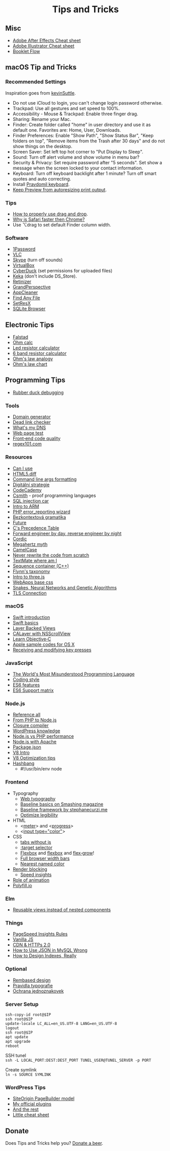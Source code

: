 <div align="center">

# Tips and Tricks

</div>

## Misc

- [Adobe After Effects Cheat sheet](res/ae/ae.pdf)
- [Adobe Illustrator Cheat sheet](res/ai/ai.pdf)
- [Booklet Flow](res/bookletflow.png)

## macOS Tip and Tricks

### Recommended Settings

Inspiration goes from [kevinSuttle](https://github.com/kevinSuttle/OSXDefaults/blob/master/.osx).

- Do not use iCloud to login, you can't change login password otherwise.
- Trackpad: Use all gestures and set speed to 100%.
- Accessibility - Mouse & Trackpad: Enable three finger drag.
- Sharing: Rename your Mac.
- Finder: Create folder called "home" in user directory and use it as default one. Favorites are: Home, User, Downloads.
- Finder Preferences: Enable "Show Path", "Show Status Bar", "Keep folders on top", "Remove items from the Trash after 30 days" and do not show things on the desktop.
- Screen Saver: Set left top hot corner to "Put Display to Sleep".
- Sound: Turn off alert volume and show volume in menu bar?
- Security & Privacy: Set require password after "5 seconds". Set show a message when the screen locked to your contact information.
- Keyboard: Turn off keyboard backlight after 1 minute? Turn off smart quotes and auto correcting.
- Install [Pravdomil keyboard](https://github.com/pravdomil/keyboard#readme).
- [Keep Preview from autoresizing print output](https://apple.stackexchange.com/questions/2931/keep-preview-from-autoresizing-print-output).

### Tips

- [How to properly use drag and drop](http://apple.stackexchange.com/questions/42429/how-to-properly-use-drag-and-drop-with-macbook-pro-on-os-x-10-7).
- [Why is Safari faster then Chrome?](https://www.youtube.com/watch?v=866eA-OnXFc)
- Use ⌥drag to set default Finder column width.

### Software

- [1Password](https://agilebits.com/downloads)
- [VLC](http://www.videolan.org/vlc/download-macosx.html)
- [Skype](http://www.skype.com/en/download-skype/skype-for-computer/) (turn off sounds)
- [VirtualBox](http://download.virtualbox.org/virtualbox/4.3.28/VirtualBox-4.3.28-100309-OSX.dmg)
- [CyberDuck](https://cyberduck.io/) (set permissions for uploaded files)
- [Keka](http://www.kekaosx.com/en/) (don't include DS_Store).
- [Retinizer](http://retinizer.mikelpr.com/)
- [GrandPerspective](http://sourceforge.net/projects/grandperspectiv/files/latest/download)
- [AppCleaner](http://www.freemacsoft.net/appcleaner/)
- [Find Any File](http://apps.tempel.org/FindAnyFile/)
- [SetResX](https://www.sendspace.com/file/mef6sk)
- [SQLite Browser](http://sqlitebrowser.org/)

## Electronic Tips

- [Falstad](http://www.falstad.com/circuit/)
- [Ohm calc](http://www.elektro-energetika.cz/calculations/ohm_zak.php)
- [Led resistor calculator](http://www.hebeiltd.com.cn/?p=zz.led.resistor.calculator)
- [6 band resistor calculator](https://www.eeweb.com/toolbox/6-band-resistor-calculator/)
- [Ohm's law analogy](http://dc226.4shared.com/img/p8u2UKlcce/s24/147267bf278/ohms-law-illustrated)
- [Ohm's law chart](https://cdn.shopify.com/s/files/1/0792/1843/files/misthub-ohms-law-chart1.png)

## Programming Tips

- [Rubber duck debugging](https://en.wikipedia.org/wiki/Rubber_duck_debugging)

### Tools

- [Domain generator](https://www.dotomator.com/web20.html)
- [Dead link checker](http://www.deadlinkchecker.com/)
- [What's my DNS](https://www.whatsmydns.net)
- [Web page test](https://www.webpagetest.org)
- [Front‑end code quality](http://yellowlab.tools)
- [regex101.com](https://www.regex101.com)

### Resources

- [Can I use](http://caniuse.com/)
- [HTML5.diff](https://www.w3.org/TR/html5-diff/)
- [Command line args formatting](http://docopt.org/)
- [Digitální strategie](http://www.vidia-design.cz/files/uploads/digitalniStrategie2015.jpg)
- [CodeCademy](https://www.codecademy.com/learn/javascript)
- [Csmith](http://embed.cs.utah.edu/csmith/) - proof programming languages
- [SQL injection car](http://gizmodo.com/5498412/sql-injection-license-plate-hopes-to-foil-euro-traffic-cameras)
- [Intro to ARM](http://www.opensecuritytraining.info/IntroARM.html)
- [PHP error_reporting wizard](http://www.bx.com.au/tools/ultimate-php-error-reporting-wizard)
- [Bezkontextová gramatika](https://cs.wikipedia.org/wiki/Bezkontextov%C3%A1_gramatika)
- [Future](http://programmers.stackexchange.com/questions/119095/why-dont-we-store-the-syntax-tree-instead-of-the-source-code)
- [C's Precedence Table](http://www.csee.umbc.edu/courses/104/fall06/burt/precedenceTable.html)
- [Forward engineer by day, reverse engineer by night](http://withinrafael.com/)
- [Cordic](https://cs.wikipedia.org/wiki/CORDIC)
- [Megahertz myth](https://en.wikipedia.org/wiki/Megahertz_myth)
- [CamelCase](https://cs.wikipedia.org/wiki/CamelCase)
- [Never rewrite the code from scratch](http://www.joelonsoftware.com/articles/fog0000000069.html)
- [TextMate where am I](http://ciaranwal.sh/2007/11/27/textmate-tip-where-am-i)
- [Sequence container (C++)](<https://en.wikipedia.org/wiki/Sequence_container_(C%2B%2B)>)
- [Flynn's taxonomy](https://en.wikipedia.org/wiki/Flynn%27s_taxonomy)
- [Intro to three.js](http://davidscottlyons.com/threejs/presentations/frontporch14/#slide-110)
- [WebApps base css](https://code.google.com/p/chromium/codesearch#chromium/src/extensions/renderer/resources/platform_app.css)
- [Snakes, Neural Networks and Genetic Algorithms](https://www.youtube.com/watch?v=BBLJFYr7zB8)
- [TLS Connection](https://tls13.ulfheim.net/)

### macOS

- [Swift introduction](http://www1.cs.columbia.edu/~aho/cs6998/Lectures/14-09-22_Roark_Swift.pdf)
- [Swift basics](https://developer.apple.com/library/ios/documentation/Swift/Conceptual/Swift_Programming_Language/TheBasics.html)
- [Layer Backed Views](http://www.cocoacrumbs.com/blog/?p=106)
- [CALayer with NSScrollView](http://stackoverflow.com/questions/27442185/calayer-with-nsscrollview-zooming-panning-and-clicking/28256228)
- [Learn Objective‑C](http://cocoadevcentral.com/d/learn_objectivec/)
- [Apple sample codes for OS X](https://developer.apple.com/library/mac/navigation/#section=Resource%20Types&topic=Sample%20Code)
- [Receiving and modifying key presses](http://osxbook.com/book/bonus/chapter2/alterkeys/)

### JavaScript

- [The World's Most Misunderstood Programming Language](http://www.crockford.com/javascript/javascript.html)
- [Coding style](https://github.com/feross/standard)
- [ES6 features](http://es6-features.org/)
- [ES6 Support matrix](https://kangax.github.io/compat-table/es6/)

### Node.js

- [Reference all](https://nodejs.org/api/all.html)
- [From PHP to Node.js](https://strongloop.com/strongblog/node-js-php-get-started/)
- [Closure compiler](http://closure-compiler.appspot.com/home)
- [WordPress knowledge](https://developer.files.wordpress.com/2015/11/whats-new-wpcom2.pdf)
- [Node.js vs PHP performance](http://www.hostingadvice.com/blog/comparing-node-js-vs-php-performance/)
- [Node.js with Apache](http://stackoverflow.com/questions/9831594/apache-and-node-js-on-the-same-server)
- [Package.json](http://browsenpm.org/package.json)
- [V8 Intro](https://developers.google.com/v8/)
- [V8 Optimization tips](http://www.html5rocks.com/en/tutorials/speed/v8/)
- [Hashbang](<https://en.wikipedia.org/wiki/Shebang_(Unix)>)
  - \#!/usr/bin/env node

### Frontend

- Typography
  - [Web typography](http://webtypography.net/toc/)
  - [Baseline basics on Smashing magazine](http://www.smashingmagazine.com/2012/12/css-baseline-the-good-the-bad-and-the-ugly/)
  - [Baseline framework by stephanecurzi.me](http://stephanecurzi.me/baselinecss.2009/)
  - [Optimize legibility](http://usabilitypost.com/2012/11/06/optimize-legibility/)
- HTML
  - <[meter](http://www.w3schools.com/tags/tryit.asp?filename=tryhtml5_meter)> and <[progress](http://www.w3schools.com/tags/tryit.asp?filename=tryhtml5_progress)>
  - <[input type="color"](http://www.w3schools.com/html/tryit.asp?filename=tryhtml_input_color)>
- CSS
  - [tabs without js](http://csscience.com/css3-tabs/)
  - [:target selector](http://www.w3schools.com/cssref/tryit.asp?filename=trycss3_target)
  - [Flexbox](http://learnlayout.com/flexbox.html) and [flexbox](http://css-tricks.com/snippets/css/a-guide-to-flexbox/) and [flex‑grow](http://stackoverflow.com/a/33212959/3748498)!
  - [Full browser width bars](https://css-tricks.com/full-browser-width-bars/)
  - [Nearest named color](http://www.yellowbearjourneys.com/color_themes/color_closest.html)
- [Render blocking](http://www.phpied.com/css-and-the-critical-path/)
  - [Speed insights](https://developers.google.com/speed/docs/insights/OptimizeCSSDelivery)
- [Role of animation](https://www.youtube.com/watch?v=GxOq1bnlZXk)
- [Polyfill.io](https://polyfill.io/v2/docs)

### Elm
- [Reusable views instead of nested components](https://gist.github.com/rofrol/fd46e9570728193fddcc234094a0bd99)

### Things

- [PageSpeed Insights Rules](https://developers.google.com/speed/docs/insights/rules)
- [Vanilla JS](http://vanilla-js.com)
- [CDN & HTTPs 2.0](https://www.cloudflare.com)
- [How to Use JSON in MySQL Wrong](https://www.slideshare.net/billkarwin/how-to-use-json-in-mysql-wrong) 
- [How to Design Indexes, Really](https://www.slideshare.net/billkarwin/how-to-design-indexes-really)

### Optional

- [Rembased design](http://rembased.pravdomil.com)
- [Pravidla typografie](https://pravidla-typografie.pravdomil.com)
- [Ochrana jednoznakovek](https://github.com/pravdomil/wp-no-orphans)

### Server Setup

```
ssh‑copy‑id root@$IP
ssh root@$IP
update‑locale LC_ALL=en_US.UTF‑8 LANG=en_US.UTF‑8
logout
ssh root@$IP
apt update
apt upgrade
reboot
```

SSH tunel  
`ssh -L LOCAL_PORT:DEST:DEST_PORT TUNEL_USER@TUNEL_SERVER -p PORT`

Create symlink  
`ln -s SOURCE SYMLINK`

### WordPress Tips

- [SiteOrigin PageBuilder model](res/SiteOrigin-Page-Builder-model.pdf)
- [My official plugins](https://profiles.wordpress.org/pravdomil/#content-plugins)
- [And the rest](https://github.com/search?q=user%3Apravdomil+topic%3Awordpress-plugin)
- [Little cheat sheet](https://www.rarst.net/images/query_functions.png)

## Donate

Does Tips and Tricks help you? [Donate a beer](https://www.paypal.com/cgi-bin/webscr?cmd=_s-xclick&hosted_button_id=BCL2X3AFQBAP2&item_name=Tips%20and%20Tricks%20Beer).
